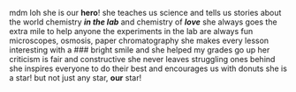 mdm loh
she is our **hero**!
she teaches us science and tells us stories about the world
chemistry **_in the lab_** and chemistry of **_love_**
she always goes the extra mile to help anyone
the experiments in the lab are always fun
microscopes, osmosis, paper chromatography
she makes every lesson interesting with a ### bright smile
and she helped my grades go up
her criticism is fair and constructive
she never leaves struggling ones behind
she inspires everyone to do their best
and encourages us with donuts
she is a star!
but not just any star, **our** star!
